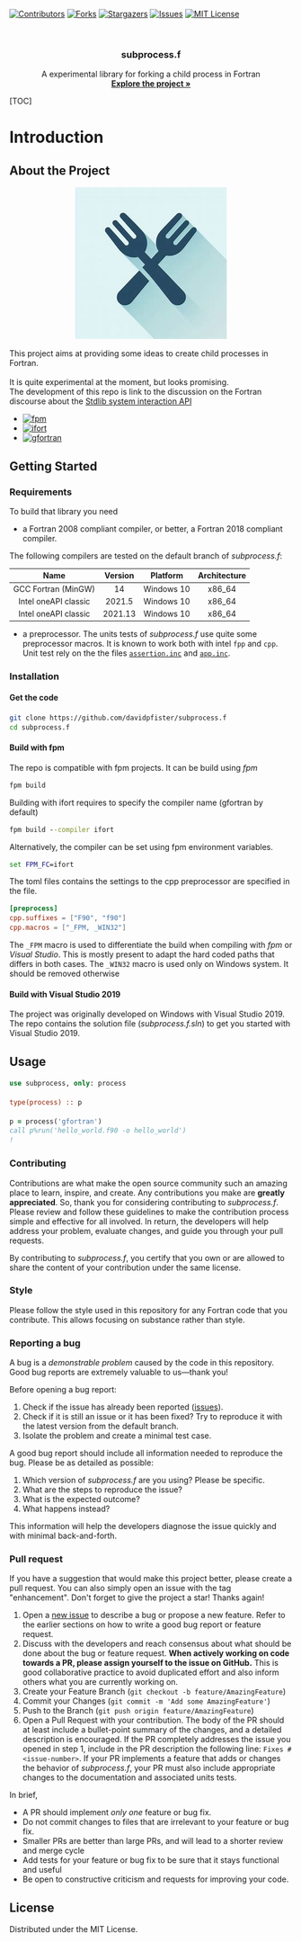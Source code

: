 <a id="readme-top"></a>

[![Contributors][contributors-shield]][contributors-url]
[![Forks][forks-shield]][forks-url]
[![Stargazers][stars-shield]][stars-url]
[![Issues][issues-shield]][issues-url]
[![MIT License][license-shield]][license-url]

<!-- PROJECT LOGO -->
<br />
<div align="center">
  <h3 align="center">subprocess.f</h3>

  <p align="center">
    A experimental library for forking a child process in Fortran
    <br />
    <a href="https://github.com/davidpfister/subprocess.f"><strong>Explore the project »</strong></a>
    <br />
  </p>
</div>



<!-- TABLE OF CONTENTS -->
[TOC]

# Introduction
<!-- ABOUT THE PROJECT -->
## About the Project
<p align="center">
  <img src="https://github.com/davidpfister/subprocess.f/blob/master/.dox/images/logo.png?raw=true">
</p>

This project aims at providing some ideas to create child processes in Fortran. <br><br>
It is quite experimental at the moment, but looks promising. <br>
The development of this repo is link to the discussion on the Fortran discourse about the [Stdlib system interaction API](https://fortran-lang.discourse.group/t/stdlib-system-interaction-api-call-for-feedback/9037)

* [![fpm][fpm]][fpm-url]
* [![ifort][ifort]][ifort-url]
* [![gfortran][gfortran]][gfortran-url]

<!-- GETTING STARTED -->
## Getting Started

### Requirements

To build that library you need

- a Fortran 2008 compliant compiler, or better, a Fortran 2018 compliant compiler.

The following compilers are tested on the default branch of _subprocess.f_:
<center>

| Name |	Version	| Platform	| Architecture |
|:--:|:--:|:--:|:--:|
| GCC Fortran (MinGW) | 14 | Windows 10 | x86_64 |
| Intel oneAPI classic	| 2021.5	| Windows 10 |	x86_64 |
| Intel oneAPI classic	| 2021.13	| Windows 10 |	x86_64 |

</center>

- a preprocessor. The units tests of _subprocess.f_ use quite some preprocessor macros. It is known to work both with intel `fpp` and `cpp`.  
Unit test rely on the the files [`assertion.inc`](https://github.com/davidpfister/fortiche/tree/master/src/assertion) and [`app.inc`](https://github.com/davidpfister/fortiche/tree/master/src/app). 

### Installation

#### Get the code
```bash
git clone https://github.com/davidpfister/subprocess.f
cd subprocess.f
```

#### Build with fpm

The repo is compatible with fpm projects. It can be build using _fpm_
```bash
fpm build
```

Building with ifort requires to specify the compiler name (gfortran by default)
```cmd
fpm build --compiler ifort
```
Alternatively, the compiler can be set using fpm environment variables.
```cmd
set FPM_FC=ifort
```

The toml files contains the settings to the cpp preprocessor are specified in the file. 

```toml
[preprocess]
cpp.suffixes = ["F90", "f90"]
cpp.macros = ["_FPM, _WIN32"]
```
The `_FPM` macro is used to differentiate the build when compiling with _fpm_ or _Visual Studio_. This is mostly present to adapt the hard coded paths that differs in both cases.
The `_WIN32` macro is used only on Windows system. It should be removed otherwise

#### Build with Visual Studio 2019

The project was originally developed on Windows with Visual Studio 2019. The repo contains the solution file (_subprocess.f.sln_) to get you started with Visual Studio 2019. 


<!-- USAGE EXAMPLES -->
## Usage


```fortran
use subprocess, only: process

type(process) :: p

p = process('gfortran')
call p%run('hello_world.f90 -o hello_world')
!

```
<!-- CONTRIBUTING -->
### Contributing

Contributions are what make the open source community such an amazing place to learn, inspire, and create. Any contributions you make are **greatly appreciated**. So, thank you for considering contributing to _subprocess.f_.
Please review and follow these guidelines to make the contribution process simple and effective for all involved. In return, the developers will help address your problem, evaluate changes, and guide you through your pull requests.

By contributing to _subprocess.f_, you certify that you own or are allowed to share the content of your contribution under the same license.

### Style

Please follow the style used in this repository for any Fortran code that you contribute. This allows focusing on substance rather than style.

### Reporting a bug

A bug is a *demonstrable problem* caused by the code in this repository.
Good bug reports are extremely valuable to us—thank you!

Before opening a bug report:

1. Check if the issue has already been reported
   ([issues](https://github.com/davidpfister/subprocess.f/issues)).
2. Check if it is still an issue or it has been fixed?
   Try to reproduce it with the latest version from the default branch.
3. Isolate the problem and create a minimal test case.

A good bug report should include all information needed to reproduce the bug.
Please be as detailed as possible:

1. Which version of _subprocess.f_ are you using? Please be specific.
2. What are the steps to reproduce the issue?
3. What is the expected outcome?
4. What happens instead?

This information will help the developers diagnose the issue quickly and with
minimal back-and-forth.

### Pull request

If you have a suggestion that would make this project better, please create a pull request. You can also simply open an issue with the tag "enhancement".
Don't forget to give the project a star! Thanks again!
1. Open a [new issue](https://github.com/davidpfister/subprocess.f/issues/new) to
   describe a bug or propose a new feature.
   Refer to the earlier sections on how to write a good bug report or feature    request.
2. Discuss with the developers and reach consensus about what should be done about the bug or feature request.
   **When actively working on code towards a PR, please assign yourself to the
   issue on GitHub.**
   This is good collaborative practice to avoid duplicated effort and also inform others what you are currently working on.
3. Create your Feature Branch (```git checkout -b feature/AmazingFeature```)
4. Commit your Changes (```git commit -m 'Add some AmazingFeature'```)
5. Push to the Branch (```git push origin feature/AmazingFeature```)
6. Open a Pull Request with your contribution.
   The body of the PR should at least include a bullet-point summary of the
   changes, and a detailed description is encouraged.
   If the PR completely addresses the issue you opened in step 1, include in
   the PR description the following line: ```Fixes #<issue-number>```. If your PR implements a feature that adds or changes the behavior of _subprocess.f_,
   your PR must also include appropriate changes to the documentation and associated units tests.

In brief, 
* A PR should implement *only one* feature or bug fix.
* Do not commit changes to files that are irrelevant to your feature or bug fix.
* Smaller PRs are better than large PRs, and will lead to a shorter review and
  merge cycle
* Add tests for your feature or bug fix to be sure that it stays functional and useful
* Be open to constructive criticism and requests for improving your code.


<!-- LICENSE -->
## License

Distributed under the MIT License.

<!-- MARKDOWN LINKS & IMAGES -->
[contributors-shield]: https://img.shields.io/github/contributors/davidpfister/subprocess.f.svg?style=for-the-badge
[contributors-url]: https://github.com/davidpfister/subprocess.f/graphs/contributors
[forks-shield]: https://img.shields.io/github/forks/davidpfister/subprocess.f.svg?style=for-the-badge
[forks-url]: https://github.com/davidpfister/subprocess.f/network/members
[stars-shield]: https://img.shields.io/github/stars/davidpfister/subprocess.f.svg?style=for-the-badge
[stars-url]: https://github.com/davidpfister/subprocess.f/stargazers
[issues-shield]: https://img.shields.io/github/issues/davidpfister/subprocess.f.svg?style=for-the-badge
[issues-url]: https://github.com/davidpfister/subprocess.f/issues
[license-shield]: https://img.shields.io/github/license/davidpfister/subprocess.f.svg?style=for-the-badge
[license-url]: https://github.com/davidpfister/subprocess.f/master/LICENSE
[gfortran]: https://img.shields.io/badge/gfortran-000000?style=for-the-badge&logo=gnu&logoColor=white
[gfortran-url]: https://gcc.gnu.org/wiki/GFortran
[ifort]: https://img.shields.io/badge/ifort-000000?style=for-the-badge&logo=Intel&logoColor=61DAFB
[ifort-url]: https://www.intel.com/content/www/us/en/developer/tools/oneapi/fortran-compiler.html
[fpm]: https://img.shields.io/badge/fpm-000000?style=for-the-badge&logo=Fortran&logoColor=734F96
[fpm-url]: https://fpm.fortran-lang.org/
